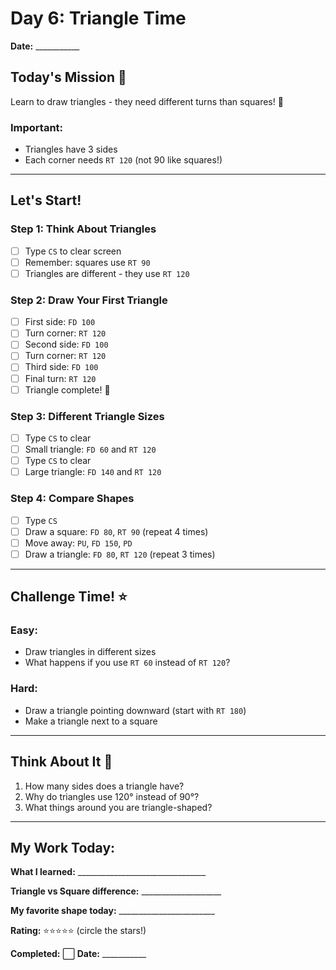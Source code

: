 # Day 6: Triangle Time

**Date:** ___________

## Today's Mission 🚀
Learn to draw triangles - they need different turns than squares! 🔺

### Important:
- Triangles have 3 sides
- Each corner needs `RT 120` (not 90 like squares!)

---

## Let's Start! 

### Step 1: Think About Triangles
- [ ] Type `CS` to clear screen
- [ ] Remember: squares use `RT 90`
- [ ] Triangles are different - they use `RT 120`

### Step 2: Draw Your First Triangle
- [ ] First side: `FD 100`
- [ ] Turn corner: `RT 120`
- [ ] Second side: `FD 100`
- [ ] Turn corner: `RT 120`
- [ ] Third side: `FD 100`
- [ ] Final turn: `RT 120`
- [ ] Triangle complete! 🎉

### Step 3: Different Triangle Sizes
- [ ] Type `CS` to clear
- [ ] Small triangle: `FD 60` and `RT 120`
- [ ] Type `CS` to clear
- [ ] Large triangle: `FD 140` and `RT 120`

### Step 4: Compare Shapes
- [ ] Type `CS`
- [ ] Draw a square: `FD 80`, `RT 90` (repeat 4 times)
- [ ] Move away: `PU`, `FD 150`, `PD`
- [ ] Draw a triangle: `FD 80`, `RT 120` (repeat 3 times)

---

## Challenge Time! ⭐

### Easy:
- Draw triangles in different sizes
- What happens if you use `RT 60` instead of `RT 120`?

### Hard:
- Draw a triangle pointing downward (start with `RT 180`)
- Make a triangle next to a square

---

## Think About It 🤔
1. How many sides does a triangle have?
2. Why do triangles use 120° instead of 90°?
3. What things around you are triangle-shaped?

---

## My Work Today:
**What I learned:** ________________________________

**Triangle vs Square difference:** ____________________

**My favorite shape today:** ________________________

**Rating:** ⭐⭐⭐⭐⭐ (circle the stars!)

**Completed:** ⬜ **Date:** ___________